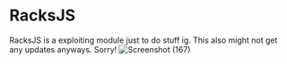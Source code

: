 # RacksJS
  RacksJS is a exploiting module just to do stuff ig. This also might not get any updates anyways. Sorry!
![Screenshot (167)](https://user-images.githubusercontent.com/105679966/168690707-03f0b653-6696-49fb-b52d-e5c7af43ce4f.png)

